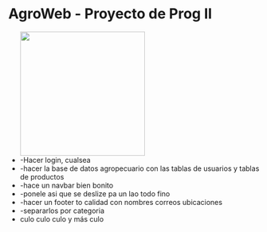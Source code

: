 # AgroWeb - Proyecto de Prog II #
<p> 
    <ul>
        <picture>
            <source height="250px" media="(prefers-color-scheme: dark)" srcset="https://media.tenor.com/o9bbZuiIt0AAAAAd/amogus.gif" />
            <img height="250px" src="https://media.tenor.com/o9bbZuiIt0AAAAAd/amogus.gif" />
        </picture>
        <li>-Hacer login, cualsea</li>
        <li>-hacer la base de datos agropecuario con las tablas de usuarios y tablas de productos</li>
        <li>-hace un navbar bien bonito</li>
        <li>-ponele asi que se deslize pa un lao todo fino</li>
        <li>-hacer un footer to calidad con nombres correos ubicaciones</li>
        <li>-separarlos por categoria</li>
        <li>culo culo culo y más culo</li>
    </ul>
        

</p>



